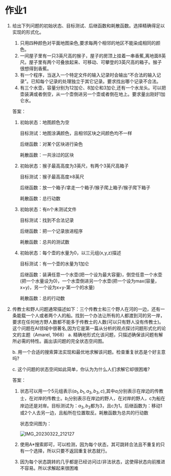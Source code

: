 # 作业1

1. 给出下列问题的初始状态、目标测试、后继函数和耗散函数。选择精确得足以实现的形式化。

   1. 只用四种颜色对平面地图染色,要求每两个相邻的地区不能染成相同的颜色。
   2. 一间屋子里有一只3英尺高的猴子，屋子的房顶上挂着一串香蕉,离地面8英尺。屋子里有两个可叠放起来、可移动、可攀登的3英尺高的箱子。猴子很想得到香蕉。
   3.  有一个程序，当送入一个特定文件的输入记录时会输出“不合法的输入记录”。已知每个记录的处理独立于其它记录。要求找出哪个记录不合法。
   4. 有三个水壶，容量分别为12加仑、8加仑和3加仑,还有一个水龙头。可以把壶装满或者倒空，从一个壶倒进另一个壶或者倒在地上。要求量出刚好1加仑水。

   答案：

   1. 初始状态：地图颜色为空

      目标测试：地图涂满颜色，且相邻区块之间颜色均不一样

      后继函数：对某个区块进行染色

      耗散函数：一共涂过的区块

   2. 初始状态：猴子最高高度为3英尺，有两个3英尺高箱子

      目标测试：猴子最高高度$\ge$8英尺

      后继函数：放一个箱子/拿走一个箱子/猴子爬上箱子/猴子爬下箱子

      耗散函数：总行动数

   3. 初始状态：有n个未测试文件

      目标测试：找到不合法记录

      后继函数：把一个记录放进程序

      耗散函数：总共的测试数

   4. 初始状态：每个壶的水量为0，以三元组(x,y,z)描述

      目标测试：有一个壶的水量为1加仑

      后继函数：装满任意一个水壶(把一个设为最大容量)，倒空任意一个水壶(把一个水量设为0)，一个水壶倒进另一个水壶(把一个设为max(容量，x+y)，另一个设为x+y-第一个的水量)

      耗散函数：总的行动数

2. 传教士和野人问题通常描述如下：三个传教士和三个野人在河的一边，还有一条能载一个人或者两个人的船。找到一个办法让所有的人都渡到河的另一岸，要求在任何地方野人数都不能多于传教士的人数(可以只有野人没有传教士)。这个问题在AI领域中很著名,因为它是第一篇从分析的观点探讨问题形式化的论文的主题（Amarel, 1968）
   a. 精确地形式化该问题，只描述确保该问题有解所必需的特性。画出该问题的完全状态空间图。

   b. 用一个合适的搜索算法实现和最优地求解该问题。检查重复状态是个好主意吗?

   c. 这个问题的状态空间如此简单，你认为为什么人们求解它却很困难?

   答案：

   1. 状态可以用一个5元组表示$(a_1,b_1,a_3,b_3,c)$,其中$a_i$分别表示在岸边的传教士，在对岸的传教士。$b_i$分别表示在岸边的野人，在对岸的野人，c为船在岸边还是对岸。目标测试为：$a_3,b_3$都为3，且c为1。后继函数为：移动1或2个人去另一边，且船所在位置取反。耗散函数为总共的行动数
   
      状态空间图为：
   
      ![IMG_20230322_212127](C:\Users\77089\Desktop\IMG_20230322_212127.jpg)
   
   2. 使用A*搜索即可，可以检测，因为每个状态，其可跳转合法且不重复的只有一个选择，所以只要不返回重复状态就行。
   
   3. 因为每个状态跳转的几乎都是已经访问过/非法状态，这使得状态向前推进不容易。所以求解起来很困难